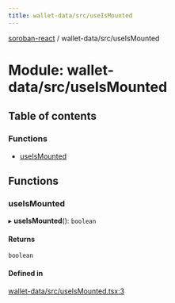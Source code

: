 ```yaml
---
title: wallet-data/src/useIsMounted
---
```

[soroban-react](../README.md) / wallet-data/src/useIsMounted

# Module: wallet-data/src/useIsMounted

## Table of contents

### Functions

- [useIsMounted](wallet_data_src_useIsMounted.md#useismounted)

## Functions

### useIsMounted

▸ **useIsMounted**(): `boolean`

#### Returns

`boolean`

#### Defined in

[wallet-data/src/useIsMounted.tsx:3](https://github.com/esteblock/soroban-react/blob/041a6c6/packages/wallet-data/src/useIsMounted.tsx#L3)
